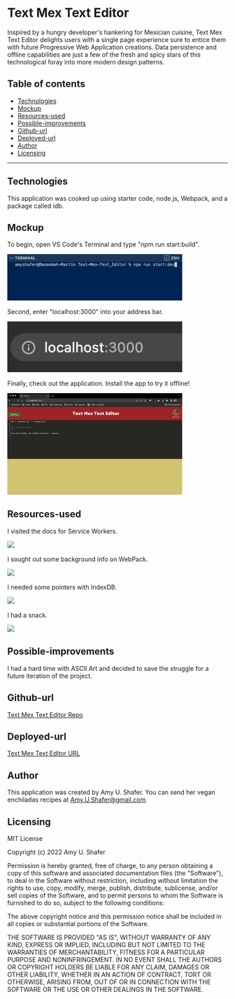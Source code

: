 # Text Mex Text Editor

Inspired by a hungry developer's hankering for Mexician cuisine, Text Mex Text Editor delights users with a single page experience sure to entice them with future Progressive Web Application creations. Data persistence and offline capabilities are just a few of the fresh and spicy stars of this technological foray into more modern design patterns.

## Table of contents

- [Technologies](#technologies)
- [Mockup](#mockup)
- [Resources-used](#resources-used)
- [Possible-improvements](#possible-improvements)
- [Github-url](#github-url)
- [Deployed-url](#deployed-url)
- [Author](#author)
- [Licensing](#licensing)

---

## Technologies

This application was cooked up using starter code, node.js, Webpack, and a package called idb.

## Mockup

To begin, open VS Code's Terminal and type "npm run start:build".

<img src="client/src/images/tmte1.png" alt="Step 1" width="400"/>

Second, enter "localhost:3000" into your address bar.

<img src="client/src/images/tmte2.png" alt="Step 2" width="400"/>

Finally, check out the application. Install the app to try it offline!

<img src="client/src/images/tmte3.png" alt="Step 3" width="400"/>

## Resources-used

I visited the docs for Service Workers.

[![](https://img.shields.io/badge/Service-Worker-%23017d2b)](https://developer.chrome.com/docs/workbox/service-worker-overview/)

I sought out some background info on WebPack.

[![](https://img.shields.io/badge/Web-Pack-%23f5f5f5)](https://flaviocopes.com/webpack/)

I needed some pointers with IndexDB.

[![](https://img.shields.io/badge/Index-DB-%23aa0e20)](https://www.youtube.com/watch?v=g4U5WRzHitM)

I had a snack.

[![](https://img.shields.io/badge/Vegan-Tacos-%23d4c462)](https://www.theveganstoner.com/search?q=tacos&x=0&y=0)

## Possible-improvements

I had a hard time with ASCII Art and decided to save the struggle for a future iteration of the project.

## Github-url

<a href="https://github.com/AmyShafer/Text-Mex-Text-Editor">Text Mex Text Editor Repo</a>

## Deployed-url

<a href="https://git.heroku.com/text-mex-text-editor.git">Text Mex Text Editor URL</a>

## Author

This application was created by Amy U. Shafer. You can send her vegan enchiladas recipes at Amy.U.Shafer@gmail.com.

## Licensing

MIT License

Copyright (c) 2022 Amy U. Shafer

Permission is hereby granted, free of charge, to any person obtaining a copy
of this software and associated documentation files (the "Software"), to deal
in the Software without restriction, including without limitation the rights
to use, copy, modify, merge, publish, distribute, sublicense, and/or sell
copies of the Software, and to permit persons to whom the Software is
furnished to do so, subject to the following conditions:

The above copyright notice and this permission notice shall be included in all
copies or substantial portions of the Software.

THE SOFTWARE IS PROVIDED "AS IS", WITHOUT WARRANTY OF ANY KIND, EXPRESS OR
IMPLIED, INCLUDING BUT NOT LIMITED TO THE WARRANTIES OF MERCHANTABILITY,
FITNESS FOR A PARTICULAR PURPOSE AND NONINFRINGEMENT. IN NO EVENT SHALL THE
AUTHORS OR COPYRIGHT HOLDERS BE LIABLE FOR ANY CLAIM, DAMAGES OR OTHER
LIABILITY, WHETHER IN AN ACTION OF CONTRACT, TORT OR OTHERWISE, ARISING FROM,
OUT OF OR IN CONNECTION WITH THE SOFTWARE OR THE USE OR OTHER DEALINGS IN THE
SOFTWARE.
